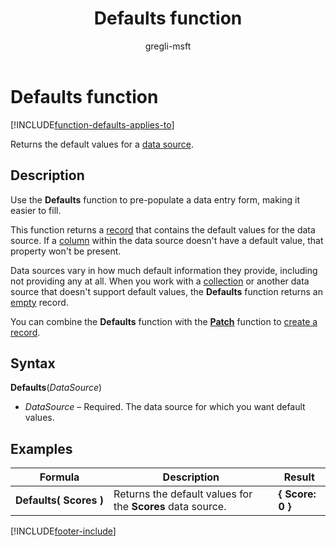 ﻿---
title: Defaults function
description: Reference information including syntax and examples for the Defaults function.
author: gregli-msft

ms.topic: reference
ms.custom: canvas
ms.reviewer: mkaur
ms.date: 3/22/2024
ms.subservice: power-fx
ms.author: gregli
search.audienceType:
  - maker
contributors:
  - gregli-msft
  - mduelae
  - gregli
no-loc: ["Defaults"]
---

# Defaults function
[!INCLUDE[function-defaults-applies-to](includes/function-defaults-applies-to.md)]



Returns the default values for a [data source](/power-apps/maker/canvas-apps/working-with-data-sources).

## Description

Use the **Defaults** function to pre-populate a data entry form, making it easier to fill.

This function returns a [record](/power-apps/maker/canvas-apps/working-with-tables#records) that contains the default values for the data source. If a [column](/power-apps/maker/canvas-apps/working-with-tables#columns) within the data source doesn't have a default value, that property won't be present.

Data sources vary in how much default information they provide, including not providing any at all. When you work with a [collection](/power-apps/maker/canvas-apps/working-with-data-sources#collections) or another data source that doesn't support default values, the **Defaults** function returns an [empty](function-isblank-isempty.md) record.

You can combine the **Defaults** function with the **[Patch](function-patch.md)** function to [create a record](/power-apps/maker/canvas-apps/working-with-data-sources).

## Syntax

**Defaults**(_DataSource_)

- _DataSource_ – Required. The data source for which you want default values.

## Examples

| Formula                          | Description                                                | Result           |
| -------------------------------- | ---------------------------------------------------------- | ---------------- |
| **Defaults(&nbsp;Scores&nbsp;)** | Returns the default values for the **Scores** data source. | **{ Score: 0 }** |

[!INCLUDE[footer-include](../../includes/footer-banner.md)]








































































































































